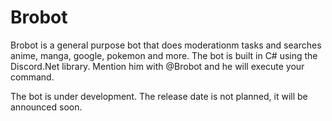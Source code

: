 # Brobot
Brobot is a general purpose bot that does moderationm tasks and searches anime, manga, google, pokemon and more. 
The bot is built in C# using the Discord.Net library. 
Mention him with @Brobot and he will execute your command. 

The bot is under development. The release date is not planned, it will be announced soon.